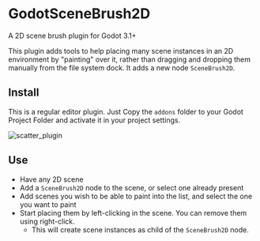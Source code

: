 # GodotSceneBrush2D
A 2D scene brush plugin for Godot 3.1+

This plugin adds tools to help placing many scene instances in an 2D environment by "painting" over it, rather than dragging and dropping them manually from the file system dock.
It adds a new node `SceneBrush2D`.

## Install

This is a regular editor plugin.
Just Copy the `addons` folder to your Godot Project Folder and activate it in your project settings.

![scatter_plugin](https://user-images.githubusercontent.com/1311555/61177048-a3fd4100-a5c3-11e9-8771-8667465ce439.gif)

## Use

- Have any 2D scene
- Add a `SceneBrush2D` node to the scene, or select one already present
- Add scenes you wish to be able to paint into the list, and select the one you want to paint
- Start placing them by left-clicking in the scene. You can remove them using right-click.
  - This will create scene instances as child of the `SceneBrush2D` node.
